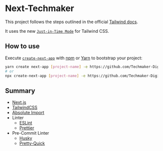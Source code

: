 # Next-Techmaker

This project follows the steps outlined in the official [Tailwind docs](https://tailwindcss.com/docs/guides/nextjs).

It uses the new [`Just-in-Time Mode`](https://tailwindcss.com/docs/just-in-time-mode) for Tailwind CSS.

## How to use

Execute [`create-next-app`](https://github.com/vercel/next.js/tree/canary/packages/create-next-app) with [npm](https://docs.npmjs.com/cli/init) or [Yarn](https://yarnpkg.com/lang/en/docs/cli/create/) to bootstrap your project:

```bash
yarn create next-app [project-name] -e https://github.com/Techmaker-Digital-Innovations-Corp/next-techmaker
# or
npx create-next-app [project-name] -e https://github.com/Techmaker-Digital-Innovations-Corp/next-techmaker
```

## Summary

- [Next.js](https://nextjs.org)
- [TailwindCSS](https://tailwindcss.com/)
- [Absolute Import](https://nextjs.org/docs/advanced-features/module-path-aliases)
- Linter
  - [ESLint](https://eslint.org/)
  - [Prettier](https://prettier.io/)
- Pre-Commit Linter
  - [Husky](https://typicode.github.io/husky/#/?id=automatic-recommended)
  - [Pretty-Quick](https://www.npmjs.com/package/pretty-quick)
